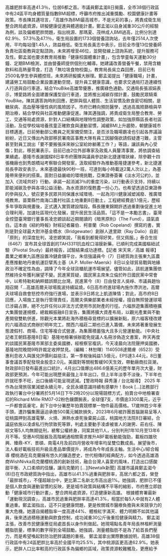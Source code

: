 高雄肥胖率高達41.3％，位居6都之首。市議員鄭孟洳8日揭露，全市38個行政區中有24區平均身體質量指數BMI超標，呼籲市府推出減重獎勵、校園健康計畫等政策。市長陳其邁坦言，「高雄作為BMI最高城市，不是光彩的事」，將責成衛生局整合跨局處資源，研擬健康促進與體適能計畫。鄭孟洳以自身減重30公斤的經驗為例，談及偏鄉肥胖問題，指出桃源、那瑪夏、茂林成人BMI過高，比例分別達62.9％、57.3％及47.1％，衛生局設置的1733個營養諮詢站，去年僅2514人次使用，平均每站僅1.45人，效益極低。衛生局長黃志中表示，目前全市僅13位營養師負責社區衛教與定點諮詢，未來將增至46位，並開發線上諮詢系統，提升服務可及性。鄭孟洳也要求教育局推動「健康校園體重計畫」，包含學童每天運動30分鐘、定期BMI檢測，並由營養師提供個別化輔導。她建議改善營養午餐，禁用含糖飲料和高熱量零食，打造「無垃圾食物校園」。教育局長吳立森回應，目前已有2500名學生參與體控班，未來將研擬擴大辦理。鄭孟洳提出「健康職場」計畫，建議勞工局鼓勵企業設置運動空間，提升員工健康意識，也要求交通局打造連續性人行道與自行車道，結合YouBike高雄幣優惠，推廣綠色通勤。交通局長張淑娟表示，博愛路將全面建置保護型自行車道，並將推出減碳存摺計畫，鼓勵民眾騎乘YouBike。陳其邁答詢時則回應，肥胖與個人體質、生活習慣及飲食密切相關，是糖尿病、高血壓等慢性病的風險因子。市府已轉向預防醫學，透過高風險篩檢與早期治療，結合學校與社區推動健康促進。陳其邁強調，將責成衛生局整合教育、勞工、交通等局處資源，針對人口結構與地理特性調整政策，如加強原縣區長者社區活動，及從學校端培養孩童正確飲食與運動習慣，減緩BMI上升趨勢，朝健康城市目標邁進。日前勞動部公務員之死案備受關注，是否涉及職場霸凌也引起各界議論紛紛，近日又傳出內政部移民署南區事務大隊有員工因腳傷欲請假疑遭刁難，主管甚至對員工說出「要不要搬張床來辦公室給妳躺著工作？」等語，讓該員內心受傷；對此，移民署表示，目前已由2位外部專家及政風人員釐清事實，將依調查結果續處。基隆市長謝國樑8日率市府團隊與議員參訪新北捷運環狀線，除參觀十四張機廠也到秀朗橋站考察聯合開發案，汲取經驗作為推動基隆捷運參考，新北捷運局長李政安表示，未來基捷最快90秒一班，可達到每小時載送2萬人次以上，為基隆帶來便利的搭乘。面對日益嚴峻的環境挑戰，亞東證券簽署《淡水河公約》，並加入《流域共好》行動，承諾一起消滅3％的重度污染，以行動表示支持，持續以節能減碳及參與各項公益活動，為水資源的復甦盡一份心力。也希望透過亞東證券的參與投入，號召更多民眾共同保護水域環境、一起為河川健康減塑減廢、推廣環境教育。苗栗縣竹南海口農村社區土地重劃8日動土，工程總經費逾1.1億元，歷經多年爭取與規畫後，正式邁入實質建設階段。縣長鍾東錦期許透過重劃後促進土地合理利用，加速社區現代化發展，提升居民生活品質。「這不是一本勵志書」，臺灣金控暨臺灣銀行董事長凌忠嫄談起近期閱讀的《暗黑原則》（The Fund），語氣直白。這本由《紐約時報》財經記者羅伯．柯普蘭（Rob Copeland）撰寫的書，實則是對全球最大對沖基金橋水（Bridgewater）創辦人達里歐（Ray Dalio）自創「原則」的深度批判，凌忠嫄笑說，「我看到都覺得好笑，但又佩服。」泰合生技（6467）宣布其全球首創的TAH3311抗血栓口溶膜新藥，已順利完成美國樞紐試驗（Pivotal Study）最終報告，試驗結果成功達標。【記者 宋天來／高雄 報導】農業之鄉東九區應設置冷鏈倉儲平台，朱信強議員今（7）日總質詢主張東九區農產應推動地丹麥航運巨擘馬士基（A.P. Moller-Maersk）8日以全球貿易戰與地緣政治不確定性為由，調降了今年全球貨櫃航運市場展望。儘管如此，該航運集團依然維持全年獲利展望不變。民進黨質疑，國民黨主席朱立倫於昨日國民黨中常會中，以希特勒和納粹錯誤類比台灣。民進黨今（8）日由發言人吳崢、市議員趙怡翔召開「...高雄高爾夫球場風波持續延燒，6日高市府進球場內施作滯洪池，高爾夫球場自救會怒控市府強行進場，並表示9日將北上凱道陳情；對此，高市府8日回應，入場施工是執行管理責任，高爾夫俱樂部業者未經授權，擅自無照營運球場已涉竊占罪，絕不允許任何以非法方式使用市民財產的行徑。六福旅遊集團積極擴大集團營運規模，總裁賴振融8日宣告，集團將擴大資產布局，以觀光產業與不動產開發雙軌併進，除觀光本業將赴海外積極尋覓標的以擴展新點，原六福客棧改建的六福酒店式商辦於明年完工，關西六福莊二期也已進入籌備，未來將著重發展生態渡假村、商場、住宅等複合式營運，為集團積蓄強大且多元營運動能。（中央社記者王朝鈺基隆8日電）基隆地檢署偵辦罷免提議人名冊涉偽造文書案，昨天再度約談國民黨基隆市黨部主委吳國勝，經檢察官複訊，今天凌晨向法院聲押吳國勝，基隆地院晚間9時許裁定收押禁見。（編輯：林恕暉）1140508達爾膚（6523）受惠利息收入與匯兌評價利益挹注，第一季稅後純益1.5億元，EPS達3.44元，8日董事會議首季配發現金股息2.0元。美國對等關稅暫緩90天生效，帶動廠商拉貨潮，財政部8日發布最進出口統計，4月出口值爆出486.6億美元的歷年單月次大量，財政部更預測，今年可能出現歷來最強上半年出口，但上半年淡季不淡後，下半年也許就旺季不旺，出口後續可能呈現遞減。【警政時報 薛秀蓮 / 台北報導】 2025 年作為台灣旅宿業減塑永續元年，全民永續意識持續有感攀升！Book […]法務部行政執行署台中分署將於5月14日下午2時20分以現場競標方式，拍賣台中地檢署查扣的Richard Mille RM07-02粉色鑲鑽腕表，全球僅7支，市價逾3300萬元，近乎一戶都會區豪宅，創下台中分署歷年拍賣競標單一物件最高價格。17歲林姓少年車手頭，遭詐騙集團逼迫承擔500萬元贓款損失，2023年6月被詐團首腦謝易呈等人從桃園押到高雄電擊、火燒、淋熱水虐死後棄屍山區，桃園地方法院8日審結，合議庭依施以凌虐私行拘禁致死等罪，判處主要動手凌虐被害人的謝男、莊右任、陳琮文等5人均無期徒刑，褫奪公權終身，同案其他11人，分別判刑1年10月至13年6月不等。受惠AI伺服器及高階網通相關需求推升ABF載板動能強勁，載板四雄欣興、臻鼎-KY、景碩、南電4月及前四月營收年增率均呈雙位數成長。展望後市，法人看好載板技術升級且產品單價提升，將成為今年成長主軸。生活中心/綜合報導 櫻桃酒在烏克蘭擁有悠久的釀造歷史，世代相傳的經典配方，如今透過高雄酒商WishNivka烏克蘭櫻桃酒的創新技術，融合台灣人喜愛的風味，打造出口感酸甜平衡、入口柔順的佳釀，讓烏克蘭的 […][Newtalk新聞] 高雄市議員鄭孟洳今(8)日在市政總質詢中指出，高雄市以41.3%過重與肥胖率，高居六都之首，榮登「最胖城市」，不僅超越台中，更比第二名新北市高出逾1%。她強調，肥胖已不僅是個人飲食與運動習慣的反映，更是城市政策與結構不平等的縮影，市府應立即啟動「健康城市行動計畫」，整合跨局處資源，打造健康新高雄。 根據體育署最新「運動現況調查」，高雄市民過重與肥胖率高達41.3%，相當於每5人中就有2人體重過重。鄭孟洳指出，這不只是健康問題，更是攸關城市醫療負擔與未來競爭力的重大危機。她還自揭體脂率一度高達44%、體檢紅字滿天、體力明顯不如其他議員，後來透過積極運動與飲食控制，成功減重30公斤後重拾健康與精力。 鄭孟洳主張，改善市民健康應從局處首長以身作則做起。她現場點名青年局長林楷軒測量體脂肪量，標準的數字得到全場鼓勵。她強調，測量體脂肪不是為了給首長們壓力，而是希望喚起對防治肥胖議題的重視。 鄭孟洳拿出實際數據說明，高雄38個行政區中有24區肥胖比率高於全國平均25.5%，其中桃源區更高達62.9%。她表示，肥胖人口比率較高的行政區多為偏鄉的區域，政策資源較難觸及，更應給予